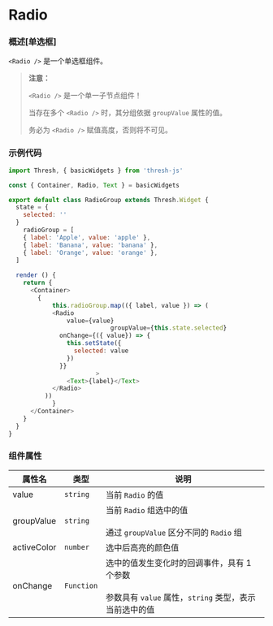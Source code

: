 # Radio

### 概述[单选框]

`<Radio />` 是一个单选框组件。

> **注意：**
>
> `<Radio />` 是一个单一子节点组件！
>
> 当存在多个 `<Radio />` 时，其分组依据 `groupValue` 属性的值。
>
> 务必为 `<Radio />` 赋值高度，否则将不可见。



### 示例代码

```javascript
import Thresh, { basicWidgets } from 'thresh-js'

const { Container, Radio, Text } = basicWidgets

export default class RadioGroup extends Thresh.Widget {
  state = {
    selected: ''
  }
	radioGroup = [
    { label: 'Apple', value: 'apple' },
    { label: 'Banana', value: 'banana' },
    { label: 'Orange', value: 'orange' },
  ]
  
  render () {
    return {
      <Container>
      	{
      		this.radioGroup.map(({ label, value }) => (
          	<Radio
            	value={value}
							groupValue={this.state.selected}
              onChange={({ value}) => {
                this.setState({
                  selected: value
                })
              }}
						>
            	<Text>{label}</Text>
            </Radio>
          ))
    		}
      </Container>
    }
  }
}
```



### 组件属性

| 属性名      | 类型       | 说明                                                         |
| ----------- | ---------- | ------------------------------------------------------------ |
| value       | `string`   | 当前 `Radio` 的值                                            |
| groupValue  | `string`   | 当前 `Radio` 组选中的值<br /><br />通过 `groupValue` 区分不同的 `Radio` 组 |
| activeColor | `number`   | 选中后高亮的颜色值                                           |
| onChange    | `Function` | 选中的值发生变化时的回调事件，具有 1 个参数<br /><br />参数具有 `value` 属性，`string` 类型，表示当前选中的值 |